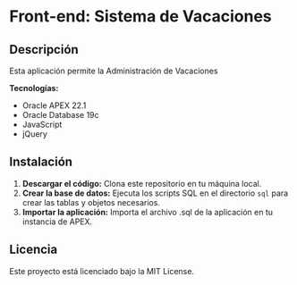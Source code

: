 # Front-end: Sistema de Vacaciones

## Descripción

Esta aplicación permite la Administración de Vacaciones

**Tecnologías:**

* Oracle APEX 22.1
* Oracle Database 19c
* JavaScript
* jQuery

## Instalación

1. **Descargar el código:** Clona este repositorio en tu máquina local.
2. **Crear la base de datos:** Ejecuta los scripts SQL en el directorio `sql` para crear las tablas y objetos necesarios.
3. **Importar la aplicación:** Importa el archivo .sql de la aplicación en tu instancia de APEX.

## Licencia

Este proyecto está licenciado bajo la MIT License.
